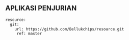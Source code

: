 ## APLIKASI PENJURIAN
```bash
resource:
  git:
    url: https://github.com/Bellukchips/resource.git
     ref: master 
```
